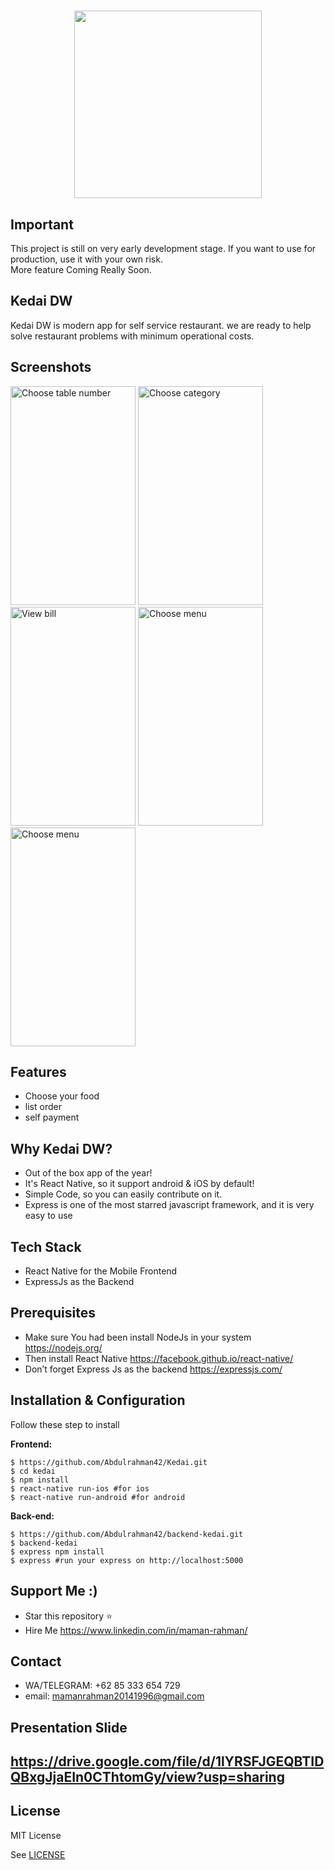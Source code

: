 <h1 align="center">
  <img src="https://res.cloudinary.com/abdulrahman42/image/upload/v1567519537/KEDAI_DW/ic_launcher_dwijpb.png" width="300"/><br>
</h1>

## Important
This project is still on very early development stage. If you want to use for production, use it with your own risk.
<br>More feature Coming Really Soon.

## Kedai DW
Kedai DW is modern app for self service restaurant. we are ready to help solve restaurant problems with minimum operational costs.  


## Screenshots

<p float="left">
  <img src="https://res.cloudinary.com/abdulrahman42/image/upload/v1567646694/KEDAI_DW/Screenshot_20190905-014032_yaqxym.png" width="200" height="350" alt="Choose table number"/>

 <img src="https://res.cloudinary.com/abdulrahman42/image/upload/v1568055525/KEDAI_DW/Screenshot_2019-09-09-13-57-25_ypzzjj.png" width="200" height="350" alt="Choose category"/>
 
 <img src="https://res.cloudinary.com/abdulrahman42/image/upload/v1567519550/KEDAI_DW/Screenshot_20190903-204526_p14xsu.png" width="200" height="350" alt="View bill"/>
 
 <img src="https://res.cloudinary.com/abdulrahman42/image/upload/v1567856144/KEDAI_DW/Screenshot_20190907-183311_zxirte.png" width="200" height="350" alt="Choose menu"/>
 
  <img src="https://res.cloudinary.com/abdulrahman42/image/upload/v1567519558/KEDAI_DW/Screenshot_20190903-204532_dovq24.png" width="200" height="350" alt="Choose menu"/>
  
</p>


## Features
* Choose your food
* list order
* self payment


## Why Kedai DW?
* Out of the box app of the year!
* It's React Native, so it support android & iOS by default!
* Simple Code, so you can easily contribute on it.
* Express is one of the most starred javascript framework, and it is very easy to use

## Tech Stack
* React Native for the Mobile Frontend
* ExpressJs as the Backend

## Prerequisites
* Make sure You had been install NodeJs in your system https://nodejs.org/
* Then install React Native https://facebook.github.io/react-native/
* Don’t forget Express Js as the backend https://expressjs.com/

## Installation & Configuration
Follow these step to install

**Frontend:**
```
$ https://github.com/Abdulrahman42/Kedai.git
$ cd kedai
$ npm install
$ react-native run-ios #for ios
$ react-native run-android #for android
```

**Back-end:**
```
$ https://github.com/Abdulrahman42/backend-kedai.git
$ backend-kedai
$ express npm install
$ express #run your express on http://localhost:5000
```

## Support Me :)
* Star this repository :star:
* Hire Me https://www.linkedin.com/in/maman-rahman/

## Contact 
* WA/TELEGRAM: +62 85 333 654 729
* email: mamanrahman20141996@gmail.com

## Presentation Slide
https://drive.google.com/file/d/1lYRSFJGEQBTIDQBxgJjaEIn0CThtomGy/view?usp=sharing
----

## License

MIT License

See [LICENSE](LICENSE)


